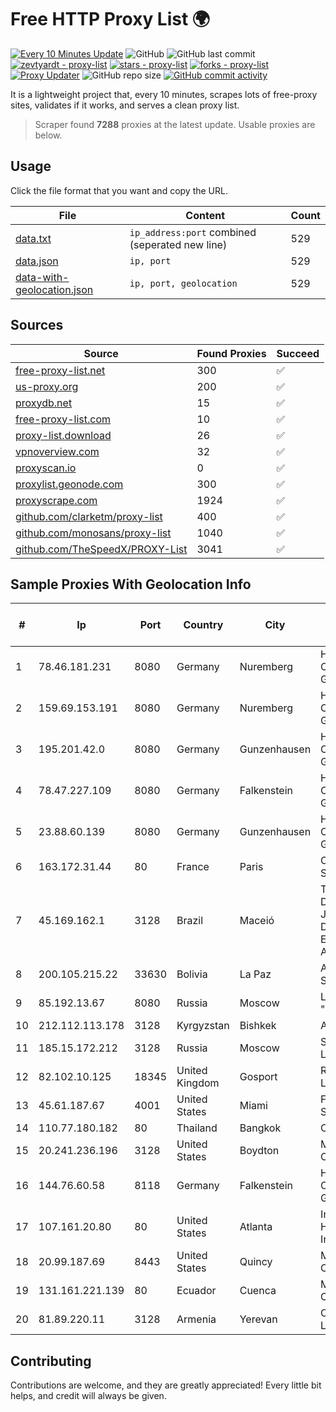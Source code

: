 
# Free HTTP Proxy List 🌍

[![Every 10 Minutes Update](https://github.com/mertguvencli/http-proxy-list/actions/workflows/main.yml/badge.svg?branch=main)](https://github.com/mertguvencli/http-proxy-list/actions/workflows/main.yml)
![GitHub](https://img.shields.io/github/license/mertguvencli/http-proxy-list)
![GitHub last commit](https://img.shields.io/github/last-commit/mertguvencli/http-proxy-list)
[![zevtyardt - proxy-list](https://img.shields.io/static/v1?label=zevtyardt&message=proxy-list&color=blue&logo=github)](https://github.com/zevtyardt/proxy-list "Go to GitHub repo")
[![stars - proxy-list](https://img.shields.io/github/stars/zevtyardt/proxy-list?style=social)](https://github.com/zevtyardt/proxy-list)
[![forks - proxy-list](https://img.shields.io/github/forks/zevtyardt/proxy-list?style=social)](https://github.com/zevtyardt/proxy-list)
[![Proxy Updater](https://github.com/zevtyardt/proxy-list/workflows/Proxy%20Updater/badge.svg)](https://github.com/zevtyardt/proxy-list/actions?query=workflow:"Proxy+Updater")
![GitHub repo size](https://img.shields.io/github/repo-size/zevtyardt/proxy-list)
[![GitHub commit activity](https://img.shields.io/github/commit-activity/m/zevtyardt/proxy-list?logo=commits)](https://github.com/zevtyardt/proxy-list/commits/main)

It is a lightweight project that, every 10 minutes, scrapes lots of free-proxy sites, validates if it works, and serves a clean proxy list.

> Scraper found **7288** proxies at the latest update. Usable proxies are below.

## Usage

Click the file format that you want and copy the URL.

|File|Content|Count|
|----|-------|-----|
|[data.txt](https://raw.githubusercontent.com/mertguvencli/http-proxy-list/main/proxy-list/data.txt)|`ip_address:port` combined (seperated new line)|529|
|[data.json](https://raw.githubusercontent.com/mertguvencli/http-proxy-list/main/proxy-list/data.json)|`ip, port`|529|
|[data-with-geolocation.json](https://raw.githubusercontent.com/mertguvencli/http-proxy-list/main/proxy-list/data-with-geolocation.json)|`ip, port, geolocation`|529|

## Sources

|Source|Found Proxies|Succeed|
|------|-------------|-------|
|[free-proxy-list.net](https://free-proxy-list.net)|300|✅|
|[us-proxy.org](https://www.us-proxy.org)|200|✅|
|[proxydb.net](http://proxydb.net)|15|✅|
|[free-proxy-list.com](https://free-proxy-list.com/?page=&port=&type%5B%5D=http&type%5B%5D=https&up_time=0&search=Search)|10|✅|
|[proxy-list.download](https://www.proxy-list.download/HTTP)|26|✅|
|[vpnoverview.com](https://vpnoverview.com/privacy/anonymous-browsing/free-proxy-servers)|32|✅|
|[proxyscan.io](https://www.proxyscan.io)|0|✅|
|[proxylist.geonode.com](https://proxylist.geonode.com/api/proxy-list?limit=300&page=1&sort_by=lastChecked&sort_type=desc&protocols=http,https)|300|✅|
|[proxyscrape.com](https://api.proxyscrape.com/v2/?request=displayproxies&protocol=http&timeout=10000&country=all&ssl=all&anonymity=all)|1924|✅|
|[github.com/clarketm/proxy-list](https://raw.githubusercontent.com/clarketm/proxy-list/master/proxy-list-raw.txt)|400|✅|
|[github.com/monosans/proxy-list](https://raw.githubusercontent.com/monosans/proxy-list/main/proxies/http.txt)|1040|✅|
|[github.com/TheSpeedX/PROXY-List](https://raw.githubusercontent.com/TheSpeedX/PROXY-List/master/http.txt)|3041|✅|


## Sample Proxies With Geolocation Info

|#|Ip|Port|Country|City|Internet Service Provider|
|-|--|----|-------|----|-------------------------|
|1|78.46.181.231|8080|Germany|Nuremberg|Hetzner Online GmbH|
|2|159.69.153.191|8080|Germany|Nuremberg|Hetzner Online GmbH|
|3|195.201.42.0|8080|Germany|Gunzenhausen|Hetzner Online GmbH|
|4|78.47.227.109|8080|Germany|Falkenstein|Hetzner Online GmbH|
|5|23.88.60.139|8080|Germany|Gunzenhausen|Hetzner Online GmbH|
|6|163.172.31.44|80|France|Paris|Online S.A.S.|
|7|45.169.162.1|3128|Brazil|Maceió|TRIBUNAL DE JUSTIÇA DO ESTADO DE ALAGOAS|
|8|200.105.215.22|33630|Bolivia|La Paz|AXS Bolivia S. A.|
|9|85.192.13.67|8080|Russia|Moscow|LLC "SLAVIYA"|
|10|212.112.113.178|3128|Kyrgyzstan|Bishkek|AkNet|
|11|185.15.172.212|3128|Russia|Moscow|SafeData LLC|
|12|82.102.10.125|18345|United Kingdom|Gosport|Redstation Limited|
|13|45.61.187.67|4001|United States|Miami|FranTech Solutions|
|14|110.77.180.182|80|Thailand|Bangkok|CAT-BB|
|15|20.241.236.196|3128|United States|Boydton|Microsoft Corporation|
|16|144.76.60.58|8118|Germany|Falkenstein|Hetzner Online GmbH|
|17|107.161.20.80|80|United States|Atlanta|InMotion Hosting, Inc.|
|18|20.99.187.69|8443|United States|Quincy|Microsoft Corporation|
|19|131.161.221.139|80|Ecuador|Cuenca|Marvicnet CIA Ltda|
|20|81.89.220.11|3128|Armenia|Yerevan|Crossnet LLC|



## Contributing

Contributions are welcome, and they are greatly appreciated! Every
little bit helps, and credit will always be given.

